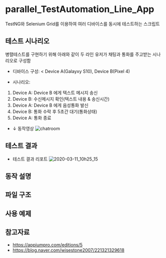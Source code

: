 # parallel_TestAutomation_Line_App
TestNG와 Selenium Grid를 이용하여 여러 디바이스를 동시에 테스트하는 스크립트 

## 테스트 시나리오
병렬테스트를 구현하기 위해 아래와 같이 두 라인 유저가 채팅과 통화를 주고받는 시나리오로 구성함 
* 디바이스 구성: <
Device A(Galayxy S10), Device B(Pixel 4)

* 시나리오: 
1. Device A: Device B 에게 텍스트 메시지 송신
2. Device B: 수신메시지 확인(텍스트 내용 & 송신시간)
3. Device A: Device B 에게 음성통화 발신
4. Device B: 통화 수락 후 5초간 대기(통화상태)
4. Device A: 통화 종료

* ↓ 동작영상
![chatroom](https://user-images.githubusercontent.com/25470405/76373396-a3e85780-6383-11ea-9269-d100f22d626a.gif)


## 테스트 결과
* 테스트 결과 리포트
![2020-03-11_10h25_15](https://user-images.githubusercontent.com/25470405/76374294-1f4b0880-6386-11ea-8d1b-3524916f4860.gif)




## 동작 설명


## 파일 구조


## 사용 예제


## 참고자료
* https://appiumpro.com/editions/5
* https://blog.naver.com/wisestone2007/221321329618
